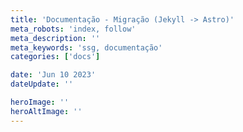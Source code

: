 ```yaml
---
title: 'Documentação - Migração (Jekyll -> Astro)'
meta_robots: 'index, follow'
meta_description: ''
meta_keywords: 'ssg, documentação'
categories: ['docs']

date: 'Jun 10 2023'
dateUpdate: ''

heroImage: ''
heroAltImage: ''
---
```



